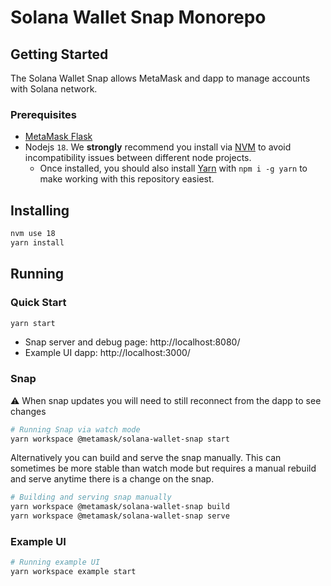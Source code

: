 # Solana Wallet Snap Monorepo

## Getting Started

The Solana Wallet Snap allows MetaMask and dapp to manage accounts with Solana network.

### Prerequisites

- [MetaMask Flask](https://metamask.io/flask/)
- Nodejs `18`. We **strongly** recommend you install via [NVM](https://github.com/creationix/nvm) to avoid incompatibility issues between different node projects.
  - Once installed, you should also install [Yarn](http://yarnpkg.com/) with `npm i -g yarn` to make working with this repository easiest.

## Installing

```bash
nvm use 18
yarn install
```

## Running

### Quick Start

```bash
yarn start
```

- Snap server and debug page: http://localhost:8080/
- Example UI dapp: http://localhost:3000/

### Snap

⚠️ When snap updates you will need to still reconnect from the dapp to see changes

```bash
# Running Snap via watch mode
yarn workspace @metamask/solana-wallet-snap start
```

Alternatively you can build and serve the snap manually. This can sometimes be more stable than watch mode but requires
a manual rebuild and serve anytime there is a change on the snap.

```bash
# Building and serving snap manually
yarn workspace @metamask/solana-wallet-snap build
yarn workspace @metamask/solana-wallet-snap serve
```

### Example UI

```bash
# Running example UI
yarn workspace example start
```
